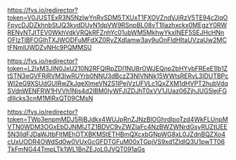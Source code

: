 https://fvs.io/redirector?token=V0JUSTExR3N5NzIwYnRySDM5TXUxT1FXOVZndVJjRzV5TE94c2lqOFpycDJDZkhnbStJQ3kvdDUyN1dpVW9RSnpBL08vT1lIazhxckx0MEgzY0RWRENvNTJITEV0WkhVdkVRQkRFZnhYc01ubWM5MkhwYkxINEF5SEJHcHNnOFIzTlBFOGlhTXJWODFuMFdXZ0RyZXdIamw3ay9uOnFldHltaUVzaUw2MCtFNmlUWDZvNHc9PQMMSU


https://fvs.io/redirector?token=L2lxM3JIN0JxU210N2RFQlRpZDI1NU8rOWJEQnp2bHYvbFREeE1Ib1ZtSTN3eGVFRjRVM3IwRUYrb0NNU3dBczZ3NlVNNk15WWtsRERvL3lDUTBPcWl2eG9XSUdGUlRwZkJqeXlmeVN2S1lPejVzUFVLc1QxZXM1dHVPT2hubVdqSVdnWENFRW1HVVh1Nis4d2lBM0IyWFJlZDJhT0xVV1JUaz06ZjhJUG5lejFGdlllcks3cnM1MlRxQT09CMsN


https://fvs.io/redirector?token=TWp3enpmMDJ5RjBJdkx4WUJpRnZJNzBlOGhrdlpoTzd4WkFLUnpMVTN0WDM3OGxEbDJNMlJTZ1BDVC9vZWZlaFc4NzBWZWNrdGsyRUZtUEE5N3lldFJDaWJtbFltMEhOTXBKMStETHBmQXcxbGNpWG8xL0JZdnBQZXo4cUxUODR4OWdSd0w0VUxGcGFDTGFuM00xTGpjVS9xd1ZIdlQ3U1pwTT06TkFmNG44TmpLTk1WL1BnZEJoL0JVQT091aGs
